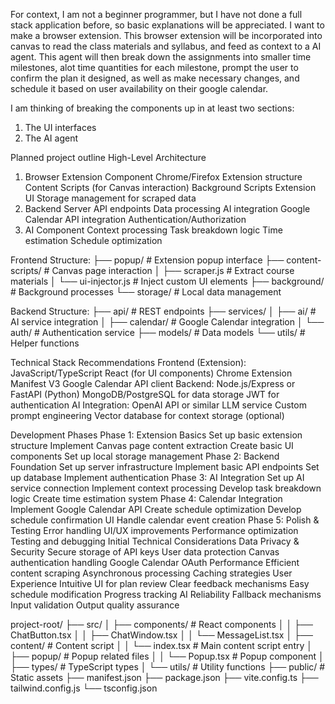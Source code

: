 For context, I am not a beginner programmer, but I have not done a full stack application before, so basic explanations will be appreciated. I want to make a browser extension. This browser extension will be incorporated into canvas to read the class materials and syllabus, and feed as context to a AI agent. This agent will then break down the assignments into smaller time milestones, alot time quantities for each milestone, prompt the user to confirm the plan it designed, as well as make necessary changes, and schedule it based on user availability on their google calendar.

I am thinking of breaking the components up in at least two sections: 
1) The UI interfaces
2) The AI agent

Planned project outline
High-Level Architecture
1. Browser Extension Component
Chrome/Firefox Extension structure
Content Scripts (for Canvas interaction)
Background Scripts
Extension UI
Storage management for scraped data
2. Backend Server
API endpoints
Data processing
AI integration
Google Calendar API integration
Authentication/Authorization
3. AI Component
Context processing
Task breakdown logic
Time estimation
Schedule optimization

Frontend Structure:
├── popup/               # Extension popup interface
├── content-scripts/     # Canvas page interaction
│   ├── scraper.js      # Extract course materials
│   └── ui-injector.js  # Inject custom UI elements
├── background/          # Background processes
└── storage/            # Local data management

Backend Structure:
├── api/                # REST endpoints
├── services/
│   ├── ai/            # AI service integration
│   ├── calendar/      # Google Calendar integration
│   └── auth/          # Authentication service
├── models/            # Data models
└── utils/             # Helper functions

Technical Stack Recommendations
Frontend (Extension):
JavaScript/TypeScript
React (for UI components)
Chrome Extension Manifest V3
Google Calendar API client
Backend:
Node.js/Express or FastAPI (Python)
MongoDB/PostgreSQL for data storage
JWT for authentication
AI Integration:
OpenAI API or similar LLM service
Custom prompt engineering
Vector database for context storage (optional)

Development Phases
Phase 1: Extension Basics
Set up basic extension structure
Implement Canvas page content extraction
Create basic UI components
Set up local storage management
Phase 2: Backend Foundation
Set up server infrastructure
Implement basic API endpoints
Set up database
Implement authentication
Phase 3: AI Integration
Set up AI service connection
Implement context processing
Develop task breakdown logic
Create time estimation system
Phase 4: Calendar Integration
Implement Google Calendar API
Create schedule optimization
Develop schedule confirmation UI
Handle calendar event creation
Phase 5: Polish & Testing
Error handling
UI/UX improvements
Performance optimization
Testing and debugging
Initial Technical Considerations
Data Privacy & Security
Secure storage of API keys
User data protection
Canvas authentication handling
Google Calendar OAuth
Performance
Efficient content scraping
Asynchronous processing
Caching strategies
User Experience
Intuitive UI for plan review
Clear feedback mechanisms
Easy schedule modification
Progress tracking
AI Reliability
Fallback mechanisms
Input validation
Output quality assurance

project-root/
├── src/
│   ├── components/          # React components
│   │   ├── ChatButton.tsx
│   │   ├── ChatWindow.tsx
│   │   └── MessageList.tsx
│   ├── content/            # Content script
│   │   └── index.tsx       # Main content script entry
│   ├── popup/              # Popup related files
│   │   └── Popup.tsx       # Popup component
│   ├── types/              # TypeScript types
│   └── utils/              # Utility functions
├── public/                 # Static assets
├── manifest.json
├── package.json
├── vite.config.ts
├── tailwind.config.js
└── tsconfig.json